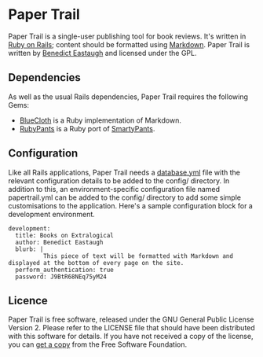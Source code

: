 Paper Trail
===========


Paper Trail is a single-user publishing tool for book reviews. It's written in [Ruby on Rails](http://rubyonrails.org/); content should be formatted using [Markdown](http://daringfireball.net/projects/markdown/). Paper Trail is written by [Benedict Eastaugh](http://extralogical.net/) and licensed under the GPL.


Dependencies
------------

As well as the usual Rails dependencies, Paper Trail requires the following Gems:

* [BlueCloth](http://deveiate.org/projects/BlueCloth) is a Ruby implementation of Markdown.
* [RubyPants](http://chneukirchen.org/blog/static/projects/rubypants.html) is a Ruby port of [SmartyPants](http://daringfireball.net/projects/smartypants/).


Configuration
-------------

Like all Rails applications, Paper Trail needs a [database.yml](http://wiki.rubyonrails.org/rails/pages/database.yml) file with the relevant configuration details to be added to the config/ directory. In addition to this, an environment-specific configuration file named papertrail.yml can be added to the config/ directory to add some simple customisations to the application. Here's a sample configuration block for a development environment.

    development:
      title: Books on Extralogical
      author: Benedict Eastaugh
      blurb: |
              This piece of text will be formatted with Markdown and displayed at the bottom of every page on the site.
      perform_authentication: true
      password: J9BtR68NEq75yM24


Licence
-------

Paper Trail is free software, released under the GNU General Public License Version 2. Please refer to the LICENSE file that should have been distributed with this software for details. If you have not received a copy of the license, you can [get a copy](http://www.fsf.org/licensing/licenses/info/GPLv2.html) from the Free Software Foundation.
